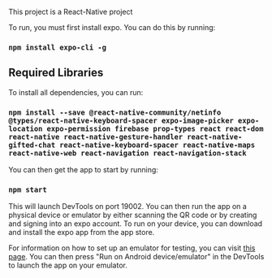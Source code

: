 This project is a React-Native project

To run, you must first install expo. You can do this by running:

### `npm install expo-cli -g`

## Required Libraries

To install all dependencies, you can run:

### `npm install --save @react-native-community/netinfo @types/react-native-keyboard-spacer expo-image-picker expo-location expo-permission firebase prop-types react react-dom react-native react-native-gesture-handler react-native-gifted-chat react-native-keyboard-spacer react-native-maps react-native-web react-navigation react-navigation-stack`

You can then get the app to start by running:

### `npm start`

This will launch DevTools on port 19002. You can then run the app on a physical device or emulator by either scanning the QR code or by creating and signing into an expo account. To run on your device, you can download and install the expo app from the app store.</br>

For information on how to set up an emulator for testing, you can visit [this page](https://docs.expo.io/versions/latest/workflow/android-studio-emulator/). You can then press "Run on Android device/emulator" in the DevTools to launch the app on your emulator.
